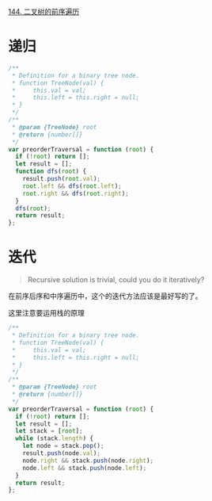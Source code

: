 [144. 二叉树的前序遍历](https://leetcode-cn.com/problems/binary-tree-preorder-traversal/)

# 递归

```javascript
/**
 * Definition for a binary tree node.
 * function TreeNode(val) {
 *     this.val = val;
 *     this.left = this.right = null;
 * }
 */
/**
 * @param {TreeNode} root
 * @return {number[]}
 */
var preorderTraversal = function (root) {
  if (!root) return [];
  let result = [];
  function dfs(root) {
    result.push(root.val);
    root.left && dfs(root.left);
    root.right && dfs(root.right);
  }
  dfs(root);
  return result;
};
```

# 迭代

> Recursive solution is trivial, could you do it iteratively?

在前序后序和中序遍历中，这个的迭代方法应该是最好写的了。

这里注意要运用栈的原理

```javascript
/**
 * Definition for a binary tree node.
 * function TreeNode(val) {
 *     this.val = val;
 *     this.left = this.right = null;
 * }
 */
/**
 * @param {TreeNode} root
 * @return {number[]}
 */
var preorderTraversal = function (root) {
  if (!root) return [];
  let result = [];
  let stack = [root];
  while (stack.length) {
    let node = stack.pop();
    result.push(node.val);
    node.right && stack.push(node.right);
    node.left && stack.push(node.left);
  }
  return result;
};
```


